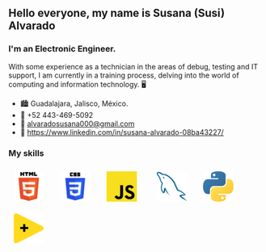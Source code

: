 ## Hello everyone, my name is Susana (Susi) Alvarado
### I'm an Electronic Engineer.
With some experience as a technician in the areas of debug, testing and IT support, I am currently in a training process, delving into the world of computing and information technology. 🖥️

- 🏙️ Guadalajara, Jalisco, México.
- 📱  +52 443-469-5092
- 📨 alvaradosusana000@gmail.com
- 💭 https://www.linkedin.com/in/susana-alvarado-08ba43227/

### My skills

<img width="60px" 
    height="60px" 
    style="margin: 10px"
    src="./assets/html.svg"> &nbsp;
<img width="60px" 
    height="60px" 
    style="margin: 10px"
    src="./assets/css.svg"> &nbsp;
<img width="60px" 
    height="60px" 
    style="margin: 10px"
    src="./assets/javascript.svg"> &nbsp; &nbsp;
<img width="60px" 
    height="60px" 
    style="margin: 10px"
    src="./assets/mysql.svg"> &nbsp;
<img width="60px" 
    height="60px" 
    style="margin: 10px"
    src="./assets/python.svg"> &nbsp;
<img width="60px" 
    height="60px" 
    style="margin: 10px"
    src="./assets/labview.svg"> &nbsp;

